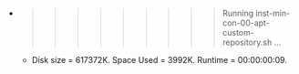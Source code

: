 * >>>>>>>>> Running inst-min-con-00-apt-custom-repository.sh ...
  * Disk size = 617372K. Space Used = 3992K. Runtime = 00:00:00:09.
